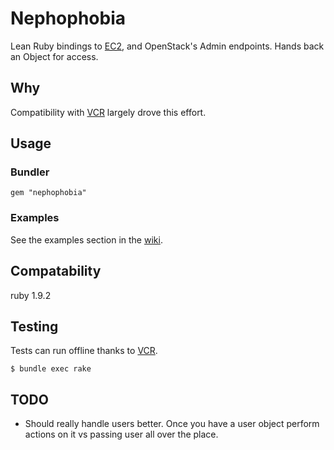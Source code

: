 # Nephophobia

Lean Ruby bindings to [EC2](http://aws.amazon.com/ec2/), and OpenStack's Admin endpoints.  Hands back an Object for access.

## Why

Compatibility with [VCR](https://github.com/myronmarston/vcr) largely drove this effort.

## Usage

### Bundler

    gem "nephophobia"

### Examples

See the examples section in the [wiki](http://github.com/retr0h/nephophobia/wiki).

## Compatability

ruby 1.9.2

## Testing

Tests can run offline thanks to [VCR](https://github.com/myronmarston/vcr).

    $ bundle exec rake

## TODO

* Should really handle users better.  Once you have a user object perform actions on it vs passing user all over the place.
